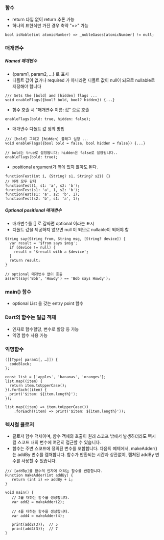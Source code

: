### 함수
- return 타입 없이 return 추론 가능
- 하나의 표현식만 가진 경우 축약 "=>" 가능
```
bool isNoble(int atomicNumber) => _nobleGases[atomicNumber] != null;
```

### 매개변수
##### Named 매개변수
- {param1, param2, ...} 로 표시
- 디폴트 값이 없거나 required 가 아니라면 디폴트 값이 null이 되므로 nullable로 지정해야 합니다
```
/// Sets the [bold] and [hidden] flags ...
void enableFlags({bool? bold, bool? hidden}) {...}
```

- 함수 호출 시 "매개변수 이름: 값" 으로 호출
```
enableFlags(bold: true, hidden: false);
```

- 매개변수 디폴트 값 정의 방법
```
/// [bold] 그리고 [hidden] 플래그 설정 ...
void enableFlags({bool bold = false, bool hidden = false}) {...}

// bold는 true로 설정됩니다; hidden은 false로 설정됩니다..
enableFlags(bold: true);
```

- positional argument가 앞에 있지 않아도 된다.
```
functionTest(int i, {String? s1, String? s2}) {}
// 아래 모두 같다
functionTest(1, s1: 'a', s2: 'b');
functionTest(s1: 'a', 1, s2: 'b');
functionTest(s1: 'a', s2: 'b', 1);
functionTest(s2: 'b', s1: 'a', 1);
```

##### Optional positional 매개변수
- 매개변수를 [] 로 감싸면 optional 이라는 표시
- 디폴트 값을 제공하지 않으면 null 이 되므로 nullable이 되어야 함
```
String say(String from, String msg, [String? device]) {
  var result = '$from says $msg';
  if (device != null) {
    result = '$result with a $device';
  }
  return result;
}

// optional 매개변수 없이 호출
assert(say('Bob', 'Howdy') == 'Bob says Howdy');
```

### main() 함수
- optional List<String> 을 갖는 entry point 함수

### Dart의 함수는 일급 객체
- 인자로 함수할당, 변수로 할당 등 가능
- 익명 함수 사용 가능

### 익명함수
```
([[Type] param1[, …]]) {
  codeBlock;
};

const list = ['apples', 'bananas', 'oranges'];
list.map((item) {
  return item.toUpperCase();
}).forEach((item) {
  print('$item: ${item.length}');
});

list.map((item) => item.toUpperCase())
    .forEach((item) => print('$item: ${item.length}'));
```

### 렉시컬 클로저
- 클로저 함수 객체이며, 함수 객체의 호출이 원래 스코프 밖에서 발생하더라도 렉시컬 스코프 내의 변수에 여전히 접근할 수 있습니다.
- 함수는 주변 스코프에 정의된 변수를 포함합니다. 다음의 예제에서, makeAdder()는 addBy 변수를 캡쳐합니다. 함수가 반환되는 시간과 상관없이, 캡처된 addBy 변수를 사용할 수 있습니다.
```
/// [addBy]를 함수의 인자에 더하는 함수를 반환합니다.
Function makeAdder(int addBy) {
   return (int i) => addBy + i;
}

void main() {
   // 2를 더하는 함수를 생성합니다.
   var add2 = makeAdder(2);

   // 4를 더하는 함수를 생성합니다.
   var add4 = makeAdder(4);

   print(add2(3));  // 5
   print(add4(3));  // 7
}
```

